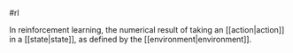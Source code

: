 #rl

In reinforcement learning, the numerical result of taking an
[[action|action]] in a [[state|state]], as defined by
the [[environment|environment]].

